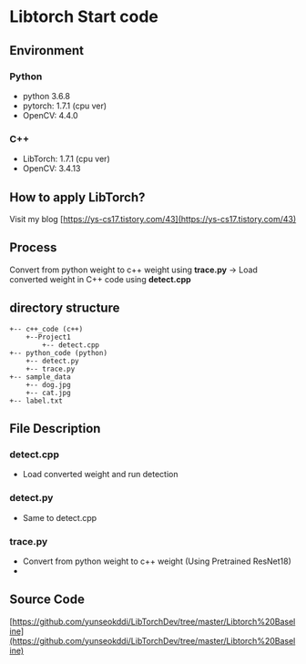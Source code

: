 # Libtorch Start code
## Environment
### Python
- python 3.6.8
- pytorch: 1.7.1 (cpu ver)
- OpenCV: 4.4.0

### C++
- LibTorch: 1.7.1 (cpu ver)
- OpenCV: 3.4.13

## How to apply LibTorch?
Visit my blog
[https://ys-cs17.tistory.com/43](https://ys-cs17.tistory.com/43)

## Process
Convert from python weight to c++ weight using **trace.py** → Load converted weight in C++ code using **detect.cpp**

## directory structure
```
+-- c++_code (c++)
	+--Project1
		+-- detect.cpp
+-- python_code (python)
	+-- detect.py
	+-- trace.py
+-- sample_data
	+-- dog.jpg
	+-- cat.jpg
+-- label.txt
```
## File Description
### detect.cpp
- Load converted weight and run detection
### detect.py
- Same to detect.cpp
### trace.py
- Convert from python weight to c++ weight (Using Pretrained ResNet18)
- 
## Source Code
[https://github.com/yunseokddi/LibTorchDev/tree/master/Libtorch%20Baseline](https://github.com/yunseokddi/LibTorchDev/tree/master/Libtorch%20Baseline)

